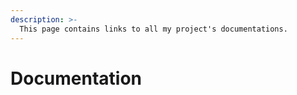 ```yaml
---
description: >-
  This page contains links to all my project's documentations.
---
```


# Documentation